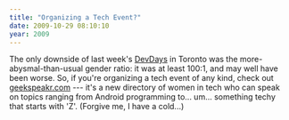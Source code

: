 ```yaml
---
title: "Organizing a Tech Event?"
date: 2009-10-29 08:10:10
year: 2009
---
```

The only downside of last week's <a href="http://stackoverflow.carsonified.com/events/toronto/">DevDays</a> in Toronto was the more-abysmal-than-usual gender ratio: it was at least 100:1, and may well have been worse. So, if you're organizing a tech event of any kind, check out <a href="http://geekspeakr.com/">geekspeakr.com</a> --- it's a new directory of women in tech who can speak on topics ranging from Android programming to... um... something techy that starts with 'Z'.  (Forgive me, I have a cold...)

